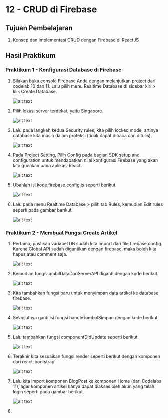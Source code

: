 # 12 - CRUD di Firebase

## Tujuan Pembelajaran

1. Konsep dan implementasi CRUD dengan Firebase di ReactJS

## Hasil Praktikum

### Praktikum 1 - Konfigurasi Database di Firebase
1. Silakan buka console Firebase Anda dengan melanjutkan project dari codelab 10 dan 11. Lalu pilih menu Realtime Database di sidebar kiri > klik Create Database.

    ![alt text](img/1.png)

2. Pilih lokasi server terdekat, yaitu Singapore.

    ![alt text](img/2.png)

3. Lalu pada langkah kedua Security rules, kita pilih locked mode, artinya database kita masih dalam proteksi (tidak dapat dibaca dan ditulis).

    ![alt text](img/3.png)

4. Pada Project Setting, Pilih Config pada bagian SDK setup and configuration untuk mendapatkan nilai konfigurasi Firebase yang akan kita gunakan pada aplikasi React.

    ![alt text](img/4.png)

5. Ubahlah isi kode firebase.config.js seperti berikut.

    ![alt text](img/5.png)

6. Lalu pada menu Realtime Database > pilih tab Rules, kemudian Edit rules seperti pada gambar berikut.
    
    ![alt text](img/6.png)


### Praktikum 2 - Membuat Fungsi Create Artikel

1. Pertama, pastikan variabel DB sudah kita import dari file firebase.config. Karena Global API sudah digantikan dengan firebase, maka boleh kita hapus atau comment saja.

    ![alt text](img/7.png)

2. Kemudian fungsi ambilDataDariServerAPI diganti dengan kode berikut.

    ![alt text](img/8.png)

3. Kita tambahkan fungsi baru untuk menyimpan data artikel ke database firebase. 

    ![alt text](img/9.png)

4. Selanjutnya ganti isi fungsi handleTombolSimpan dengan kode berikut.

    ![alt text](img/10.png)

5. Lalu tambahkan fungsi componentDidUpdate seperti berikut.
    
    ![alt text](img/11.png)

6. Terakhir kita sesuaikan fungsi render seperti berikut dengan komponen dari react-bootstrap. 

    ![alt text](img/12.png)

7. Lalu kita import komponen BlogPost ke komponen Home (dari Codelabs 11), agar komponen artikel hanya dapat diakses oleh akun yang telah login seperti pada gambar berikut.

    ![alt text](img/13.png)

8. 
